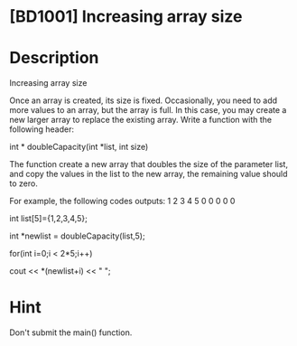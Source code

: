 # [BD1001]  Increasing array size

# Description
Increasing array size

Once an array is created, its size is fixed. Occasionally, you need to add more values to an array, but the array is full. In this case, you may create a new larger array to replace the existing array. Write a function with the following header:


int \* doubleCapacity(int \*list, int size)


The function create a new array that doubles the size of the parameter list, and copy the values in the list to the new array, the remaining value should to zero.


For example, the following codes outputs: 1 2 3 4 5 0 0 0 0 0

int list[5]={1,2,3,4,5};

int \*newlist = doubleCapacity(list,5);

for(int i=0;i < 2\*5;i++)

  cout << \*(newlist+i) << " ";
   
# Hint
Don't submit the main() function.
